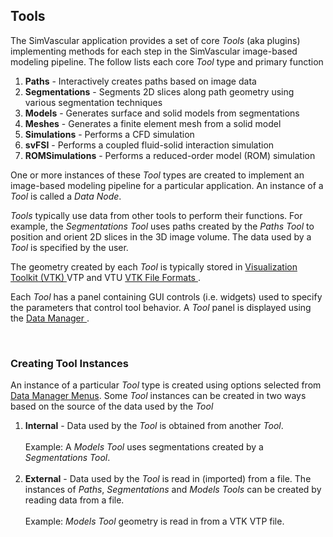 <h2 id="intro_tools"> Tools </h2>

The SimVascular application provides a set of core <i>Tools</i> (aka plugins) implementing methods for each step in the
SimVascular image-based modeling pipeline. The follow lists each core <i>Tool</i> type and primary function

<ol>
  <li> <b>Paths</b> - Interactively creates paths based on image data 
  <li> <b>Segmentations</b> - Segments 2D slices along path geometry using various segmentation techniques
  <li> <b>Models</b> - Generates surface and solid models from segmentations 
  <li> <b>Meshes</b> - Generates a finite element mesh from a solid model
  <li> <b>Simulations</b> - Performs a CFD simulation 
  <li> <b>svFSI</b> - Performs a coupled fluid-solid interaction simulation 
  <li> <b>ROMSimulations</b> - Performs a reduced-order model (ROM) simulation 
</ol>

One or more instances of these <i>Tool</i> types are created to implement an image-based modeling pipeline for a particular
application. An instance of a <i>Tool</i> is called a <i>Data Node</i>.

<i>Tools</i> typically use data from other tools to perform their functions. For example, the <i>Segmentations Tool</i> uses
paths created by the <i>Paths Tool</i> to position and orient 2D slices in the 3D image volume. The data used by a
<i>Tool</i> is specified by the user.

The geometry created by each <i>Tool</i> is typically stored in <a href="https://vtk.org"> Visualization Toolkit (VTK) </a>
VTP and VTU <a href="https://vtk.org/wp-content/uploads/2015/04/file-formats.pdf"> VTK File Formats </a>.

Each <i>Tool</i> has a panel containing GUI controls (i.e. widgets) used to specify the parameters that control tool behavior.
A <i>Tool</i> panel is displayed using the <a href="#gui_data_manager"> Data Manager </a>.

<br>
<!-- <h3 id="intro_tools_instances"> Creating Tool Instances</h3> -->

### Creating Tool Instances

An instance of a particular <i>Tool</i> type is created using options selected from <a href="#gui_data_manager">Data Manager Menus</a>.
Some <i>Tool</i> instances can be created in two ways based on the source of the data used by the <i>Tool</i>

<ol>
  <li> <b>Internal</b> - Data used by the <i>Tool</i> is obtained from another <i>Tool</i>.<br><br> 
                         Example: A <i>Models Tool</i> uses segmentations created by a <i>Segmentations Tool</i>.  </li> <br>

  <li> <b>External</b> - Data used by the <i>Tool</i> is read in (imported) from a file.  The instances of <i>Paths</i>, 
                         <i>Segmentations</i> and <i>Models</i> <i>Tools</i> can be created by reading data from a file. <br><br>
                         Example: <i>Models Tool</i> geometry is read in from a VTK VTP file.</li>

</ol>
